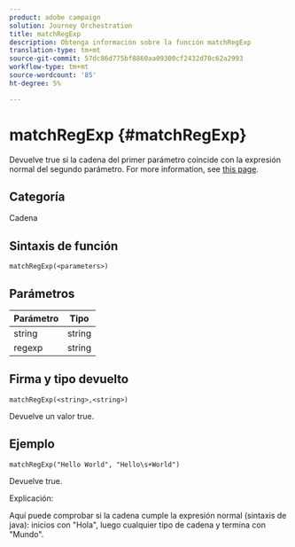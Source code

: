 ```yaml
---
product: adobe campaign
solution: Journey Orchestration
title: matchRegExp
description: Obtenga información sobre la función matchRegExp
translation-type: tm+mt
source-git-commit: 57dc86d775bf8860aa09300cf2432d70c62a2993
workflow-type: tm+mt
source-wordcount: '85'
ht-degree: 5%

---
```



# matchRegExp {#matchRegExp}

Devuelve true si la cadena del primer parámetro coincide con la expresión normal del segundo parámetro. For more information, see [this page](https://docs.oracle.com/javase/7/docs/api/java/util/regex/Pattern.html).

## Categoría

Cadena

## Sintaxis de función

`matchRegExp(<parameters>)`

## Parámetros

| Parámetro | Tipo |
|--- |--- |
| string | string |
| regexp | string |

## Firma y tipo devuelto

`matchRegExp(<string>,<string>)`

Devuelve un valor true.

## Ejemplo

`matchRegExp("Hello World", "Hello\s+World")`

Devuelve true.

Explicación:

Aquí puede comprobar si la cadena cumple la expresión normal (sintaxis de java): inicios con &quot;Hola&quot;, luego cualquier tipo de cadena y termina con &quot;Mundo&quot;.

